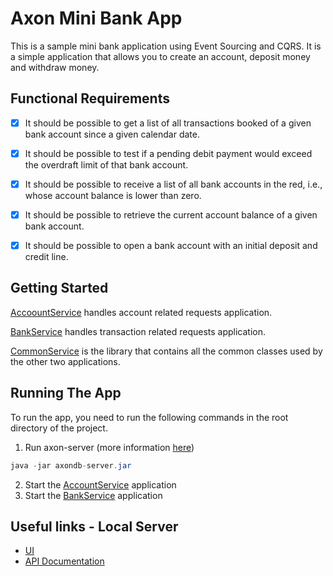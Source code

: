 # Axon Mini Bank App
This is a sample mini bank application using Event Sourcing and CQRS. 
It is a simple application that allows you to create an account, deposit money and withdraw money.

## Functional Requirements
- [x] It should be possible to get a list of all transactions booked of a given bank account since a given calendar date.
- [x] It should be possible to test if a pending debit payment would exceed the overdraft limit of that bank account.
- [x] It should be possible to receive a list of all bank accounts in the red, i.e., whose account balance is lower than zero.
- [x] It should be possible to retrieve the current account balance of a given bank account.
- [x] It should be possible to open a bank account with an initial deposit and credit line. 


## Getting Started
[AccoountService](AccountService/src/main/java/com/airscholar/AccountService/AccountServiceApplication.java) handles account related requests application.

[BankService](BankService/src/main/java/com/airscholar/BankService/BankServiceApplication.java) handles transaction related requests application.

[CommonService](CommonService/src/main/java/com/airscholar/CommonService/CommonServiceApplication.java) is the library that contains all the common classes used by the other two applications.

## Running The App
To run the app, you need to run the following commands in the root directory of the project.

1. Run axon-server (more information [here](https://docs.axoniq.io/reference-guide/v/4.4/getting-started/running-axon-server))

```java
java -jar axondb-server.jar
```

2. Start the [AccountService](AccountService/src/main/java/com/airscholar/AccountService/AccountServiceApplication.java) application
3. Start the [BankService](BankService/src/main/java/com/airscholar/BankService/BankServiceApplication.java) application


## Useful links - Local Server
- [UI](http://localhost:9091)
- [API Documentation](http://localhost:9091/swagger-ui/index.html#/)
